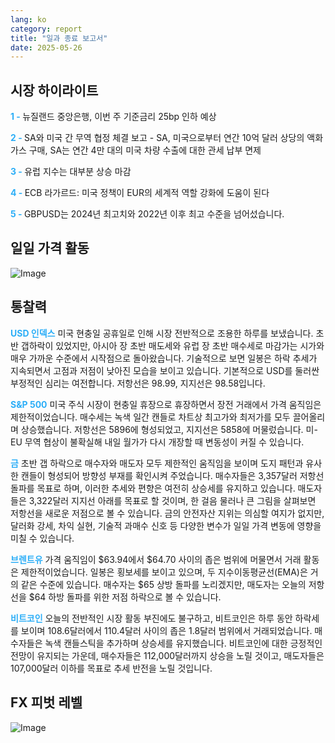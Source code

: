 ```yaml
---
lang: ko
category: report
title: "일과 종료 보고서"
date: 2025-05-26
---
```



<h2>시장 하이라이트</h2>
<strong style="color: #2caef7;">1 - </strong> 뉴질랜드 중앙은행, 이번 주 기준금리 25bp 인하 예상

<strong style="color: #2caef7;">2 - </strong> SA와 미국 간 무역 협정 체결 보고 - SA, 미국으로부터 연간 10억 달러 상당의 액화가스 구매, SA는 연간 4만 대의 미국 차량 수출에 대한 관세 납부 면제

<strong style="color: #2caef7;">3 - </strong> 유럽 지수는 대부분 상승 마감

<strong style="color: #2caef7;">4 - </strong> ECB 라가르드: 미국 정책이 EUR의 세계적 역할 강화에 도움이 된다

<strong style="color: #2caef7;">5 - </strong> GBPUSD는 2024년 최고치와 2022년 이후 최고 수준을 넘어섰습니다.



<h2>일일 가격 활동</h2>
<img src="https://markleighedu.github.io/img/May-2025/26-May-2025/price.jpg" alt="Image"/>

<h2>통찰력</h2>
<strong style="color: #2caef7;">USD 인덱스</strong> 미국 현충일 공휴일로 인해 시장 전반적으로 조용한 하루를 보냈습니다. 초반 갭하락이 있었지만, 아시아 장 초반 매도세와 유럽 장 초반 매수세로 마감가는 시가와 매우 가까운 수준에서 시작점으로 돌아왔습니다. 기술적으로 보면 일봉은 하락 추세가 지속되면서 고점과 저점이 낮아진 모습을 보이고 있습니다. 기본적으로 USD를 둘러싼 부정적인 심리는 여전합니다. 저항선은 98.99, 지지선은 98.58입니다.

<strong style="color: #2caef7;">S&P 500</strong> 미국 주식 시장이 현충일 휴장으로 휴장하면서 장전 거래에서 가격 움직임은 제한적이었습니다. 매수세는 녹색 일간 캔들로 차트상 최고가와 최저가를 모두 끌어올리며 상승했습니다. 저항선은 5896에 형성되었고, 지지선은 5858에 머물렀습니다. 미-EU 무역 협상이 불확실해 내일 월가가 다시 개장할 때 변동성이 커질 수 있습니다.

<strong style="color: #2caef7;">금</strong> 초반 갭 하락으로 매수자와 매도자 모두 제한적인 움직임을 보이며 도지 패턴과 유사한 캔들이 형성되어 방향성 부재를 확인시켜 주었습니다. 매수자들은 3,357달러 저항선 돌파를 목표로 하며, 이러한 추세와 편향은 여전히 상승세를 유지하고 있습니다. 매도자들은 3,322달러 지지선 아래를 목표로 할 것이며, 한 걸음 물러나 큰 그림을 살펴보면 저항선을 새로운 저점으로 볼 수 있습니다. 금의 안전자산 지위는 의심할 여지가 없지만, 달러화 강세, 차익 실현, 기술적 과매수 신호 등 다양한 변수가 일일 가격 변동에 영향을 미칠 수 있습니다.

<strong style="color: #2caef7;">브렌트유</strong> 가격 움직임이 $63.94에서 $64.70 사이의 좁은 범위에 머물면서 거래 활동은 제한적이었습니다. 일봉은 횡보세를 보이고 있으며, 두 지수이동평균선(EMA)은 거의 같은 수준에 있습니다. 매수자는 $65 상방 돌파를 노리겠지만, 매도자는 오늘의 저항선을 $64 하방 돌파를 위한 저점 하락으로 볼 수 있습니다.

<strong style="color: #2caef7;">비트코인</strong> 오늘의 전반적인 시장 활동 부진에도 불구하고, 비트코인은 하루 동안 하락세를 보이며 108.6달러에서 110.4달러 사이의 좁은 1.8달러 범위에서 거래되었습니다. 매수자들은 녹색 캔들스틱을 추가하며 상승세를 유지했습니다. 비트코인에 대한 긍정적인 전망이 유지되는 가운데, 매수자들은 112,000달러까지 상승을 노릴 것이고, 매도자들은 107,000달러 이하를 목표로 추세 반전을 노릴 것입니다.



<h2>FX 피벗 레벨</h2>
<img src="https://markleighedu.github.io/img/May-2025/26-May-2025/pivot.jpg" alt="Image"/>